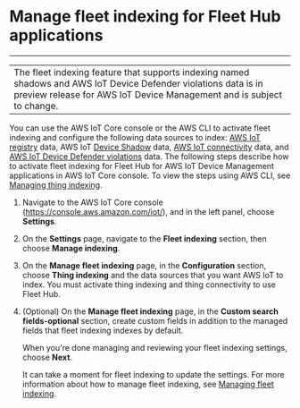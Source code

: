 # Manage fleet indexing for Fleet Hub applications<a name="aws-iot-monitor-admin-fleet-indexing"></a>


****  

|  | 
| --- |
|  The fleet indexing feature that supports indexing named shadows and AWS IoT Device Defender violations data is in preview release for AWS IoT Device Management and is subject to change\.  | 

You can use the AWS IoT Core console or the AWS CLI to activate fleet indexing and configure the following data sources to index: [AWS IoT registry](https://docs.aws.amazon.com/iot/latest/developerguide/thing-registry.html) data, AWS IoT [Device Shadow](https://docs.aws.amazon.com/iot/latest/developerguide/iot-device-shadows.html) data, [AWS IoT connectivity](https://docs.aws.amazon.com/iot/latest/developerguide/life-cycle-events.html) data, and [AWS IoT Device Defender violations](https://docs.aws.amazon.com/iot/latest/developerguide/device-defender-detect.html) data\. The following steps describe how to activate fleet indexing for Fleet Hub for AWS IoT Device Management applications in AWS IoT Core console\. To view the steps using AWS CLI, see [Managing thing indexing](https://docs.aws.amazon.com/iot/latest/developerguide/managing-index.html)\. 

1. Navigate to the AWS IoT Core console \([https://console\.aws\.amazon\.com/iot/](https://console.aws.amazon.com/iot/)\), and in the left panel, choose **Settings**\.

1. On the **Settings** page, navigate to the **Fleet indexing** section, then choose **Manage indexing**\.

1. On the **Manage fleet indexing** page, in the **Configuration** section, choose **Thing indexing** and the data sources that you want AWS IoT to index\. You must activate thing indexing and thing connectivity to use Fleet Hub\.

1. \(Optional\) On the **Manage fleet indexing** page, in the **Custom search fields\-optional** section, create custom fields in addition to the managed fields that fleet indexing indexes by default\. 

   When you're done managing and reviewing your fleet indexing settings, choose **Next**\.

   It can take a moment for fleet indexing to update the settings\. For more information about how to manage fleet indexing, see [Managing fleet indexing](https://docs.aws.amazon.com/iot/latest/developerguide/managing-fleet-index.html)\.